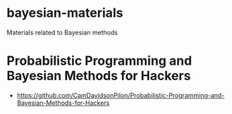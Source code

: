 # bayesian-materials
Materials related to Bayesian methods

# Probabilistic Programming and Bayesian Methods for Hackers
* https://github.com/CamDavidsonPilon/Probabilistic-Programming-and-Bayesian-Methods-for-Hackers
